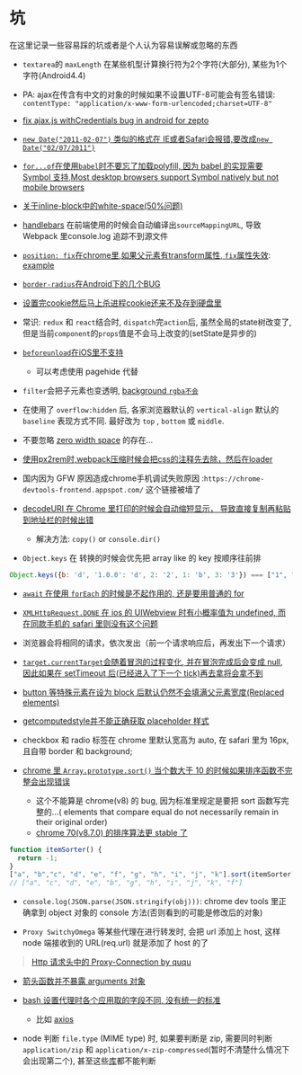 # 坑

在这里记录一些容易踩的坑或者是个人认为容易误解或忽略的东西

* `textarea`的 `maxLength` 在某些机型计算换行符为2个字符(大部分), 某些为1个字符(Android4.4)

* PA: ajax在传含有中文的对象的时候如果不设置UTF-8可能会有签名错误: `contentType: "application/x-www-form-urlencoded;charset=UTF-8"`

* [fix ajax.js withCredentials bug in android for zepto](https://github.com/madrobby/zepto/pull/935)

* [`new Date("2011-02-07")` 类似的格式在 IE或者Safari会报错,要改成`new Date("02/07/2011")`](http://biostall.com/javascript-new-date-returning-nan-in-ie-or-invalid-date-in-safari)

* [`for...of`在使用`babel`时不要忘了加载polyfill, 因为 babel 的实现需要 Symbol 支持,Most desktop browsers support Symbol natively but not mobile browsers](https://github.com/babel/babel/issues/1825)

* [关于inline-block中的white-space(50%问题)](https://css-tricks.com/fighting-the-space-between-inline-block-elements/)

* [handlebars](https://handlebarsjs.com/) 在前端使用的时候会自动编译出`sourceMappingURL`, 导致 Webpack 里console.log 追踪不到源文件

* [`position: fix`在chrome里,如果父元素有transform属性, `fix`属性失效](https://code.google.com/p/chromium/issues/detail?id=20574): [example](http://jsfiddle.net/rastrano/2PNFy/)

* [`border-radius`在Android下的几个BUG](http://www.css88.com/archives/5550)

* [设置完cookie然后马上杀进程cookie还来不及存到硬盘里](https://code.google.com/p/chromium/issues/detail?id=496564)

* 常识: `redux` 和 `react`结合时, `dispatch`完`action`后, 虽然全局的state树改变了, 但是当前`component`的`props`值是不会马上改变的(setState是异步的)

* [`beforeunload`在iOS里不支持](https://stackoverflow.com/questions/3239834/window-onbeforeunload-not-working-on-the-ipad)
  * 可以考虑使用 pagehide 代替

* `filter`会把子元素也变透明, [background `rgba不会`](https://css-tricks.com/rgba-browser-support/)

* 在使用了 `overflow:hidden` 后, 各家浏览器默认的 `vertical-align` 默认的 `baseline` 表现方式不同. 最好改为 `top` , `bottom` 或 `middle`.

* 不要忽略 [zero width space](https://www.google.com/search?{google:acceptedSuggestion}oq=%25E2%2580%258B&sourceid=chrome&ie=UTF-8&q=%25E2%2580%258B) 的存在...

* [使用px2rem时,webpack压缩时候会把css的注释先去除，然后在loader](https://github.com/songsiqi/px2rem/issues/2)

* 国内因为 GFW 原因造成chrome手机调试失败原因 :`https://chrome-devtools-frontend.appspot.com/` 这个链接被墙了

* [decodeURI 在 Chrome 里打印的时候会自动缩短显示， 导致直接复制再粘贴到地址栏的时候出错](https://stackoverflow.com/questions/19184313/disable-url-shortening-formatting-in-chromes-console)
  * 解决方法: `copy()` or  `console.dir()`

* `Object.keys` 在 转换的时候会优先把 array like 的 key 按顺序往前排

```javascript
Object.keys({b: 'd', '1.0.0': 'd', 2: '2', 1: 'b', 3: '3'}) === ["1", "2", "3", "b", "1.0.0"]
```

* [`await` 在使用 `forEach` 的时候是不起作用的, 还是要用普通的 for](https://stackoverflow.com/questions/37576685/using-async-await-with-a-foreach-loop/37576787#37576787)

* [`XMLHttpRequest.DONE` 在 ios 的 UIWebview 时有小概率值为 undefined, 而在同款手机的 safari 里则没有这个问题](https://stackoverflow.com/questions/6898559/problem-with-xmlhttprequest-done-values)

* 浏览器会将相同的请求，依次发出（前一个请求响应后，再发出下一个请求）

* [`target.currentTarget`会随着冒泡的过程变化, 并在冒泡完成后会变成 null, 因此如果在 setTimeout 后(已经进入了下一个 tick)再去拿将会拿不到](https://stackoverflow.com/questions/39649156/event-currenttarget-ch]r-settimeout)

* [button 等特殊元素在设为 block 后默认仍然不会填满父元素宽度(Replaced elements)](https://stackoverflow.com/questions/27605390/why-doesnt-display-block-width-auto-stretch-a-button-to-fill-the-contai/27605483)

* [getcomputedstyle并不能正确获取 placeholder 样式](https://bugs.chromium.org/p/chromium/issues/detail?id=666204)

* checkbox 和 radio 标签在 chrome 里默认宽高为 auto, 在 safari 里为 16px, 且自带 border 和 background;

* [chrome 里 `Array.prototype.sort()` 当个数大于 10 的时候如果排序函数不完整会出现错误](https://stackoverflow.com/questions/23076776/sorting-an-array-of-more-than-10-objects-in-chrome)
  * 这个不能算是 chrome(v8) 的 bug, 因为标准里规定是要把 sort 函数写完整的...( elements that compare equal do not necessarily remain in their original order)
  * [chrome 70(v8.7.0) 的排序算法更 stable 了](https://twitter.com/mathias/status/1036626116654637057)

```javascript
function itemSorter() {
  return -1;
}
["a", "b","c", "d", "e", "f", "g", "h", "i", "j", "k"].sort(itemSorter)
// ["a", "c", "d", "e", "b", "g", "h", "i", "j", "k", "f"]
```

* `console.log(JSON.parse(JSON.stringify(obj)))`: chrome dev tools 里正确拿到 object 对象的 console 方法(否则看到的可能是修改后的对象)

* `Proxy SwitchyOmega` 等某些代理在进行转发时, 会把 url 添加上 host, 这样 node 端接收到的 URL(req.url) 就是添加了 host 的了

> [Http 请求头中的 Proxy-Connection by ququ](https://imququ.com/post/the-proxy-connection-header-in-http-request.html)

* [箭头函数并不暴露 arguments 对象](https://developer.mozilla.org/en-US/docs/Web/JavaScript/Reference/Functions/Arrow_functions#No_binding_of_arguments)

* [bash 设置代理时各个应用取的字段不同, 没有统一的标准](https://unix.stackexchange.com/questions/212894/whats-the-right-format-for-the-http-proxy-environment-variable-caps-or-no-ca)
  * 比如 [axios](https://github.com/axios/axios/pull/366)

* node 判断 `file.type` (MIME type) 时, 如果要判断是 zip, 需要同时判断 `application/zip` 和 `application/x-zip-compressed`(暂时不清楚什么情况下会出现第二个), 甚至这些[库](https://github.com/broofa/node-mime)都不能判断
